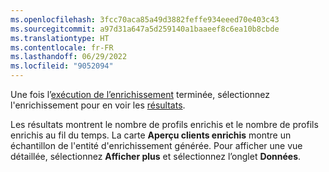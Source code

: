 ```yaml
---
ms.openlocfilehash: 3fcc70aca85a49d3882feffe934eeed70e403c43
ms.sourcegitcommit: a97d31a647a5d259140a1baaeef8c6ea10b8cbde
ms.translationtype: HT
ms.contentlocale: fr-FR
ms.lasthandoff: 06/29/2022
ms.locfileid: "9052094"
---
```

Une fois l’[exécution de l’enrichissement](../enrichment-hub.md#run-or-refresh-enrichments) terminée, sélectionnez l'enrichissement pour en voir les [résultats](../enrichment-hub.md#view-enrichment-results). 

Les résultats montrent le nombre de profils enrichis et le nombre de profils enrichis au fil du temps. La carte **Aperçu clients enrichis** montre un échantillon de l'entité d'enrichissement générée. Pour afficher une vue détaillée, sélectionnez **Afficher plus** et sélectionnez l’onglet **Données**.
